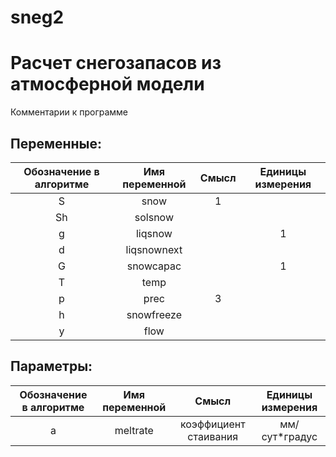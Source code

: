 # sneg2
Расчет снегозапасов из атмосферной модели
=========================================
Комментарии к программе

Переменные:
-----------
| Обозначение в алгоритме | Имя переменной | Смысл | Единицы измерения |
|:-----------------------:|:--------------:|:-----:|:-----------------:|
| S  | snow           |  1|    |
| Sh | solsnow        |  |    |
| g  | liqsnow        |  |   1 |
| d  | liqsnownext    |  |    |
| G  | snowcapac      |  |  1  |
| T  | temp           |  |    |
| p  | prec           |  3|    |
| h  | snowfreeze     |  |    |
| y  | flow           |  |    |

Параметры:
----------
| Обозначение в алгоритме | Имя переменной | Смысл | Единицы измерения |
|:-----------------------:|:--------------:|:-----:|:-----------------:|
| a  | meltrate | коэффициент стаивания | мм/сут*градус |


